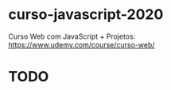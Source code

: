 # curso-javascript-2020
Curso Web com JavaScript + Projetos: https://www.udemy.com/course/curso-web/

# TODO
